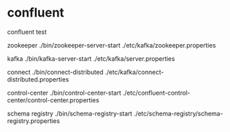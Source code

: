 # confluent
confluent test

zookeeper
./bin/zookeeper-server-start ./etc/kafka/zookeeper.properties

kafka
./bin/kafka-server-start ./etc/kafka/server.properties

connect
./bin/connect-distributed ./etc/kafka/connect-distributed.properties

control-center
./bin/control-center-start ./etc/confluent-control-center/control-center.properties

schema registry
./bin/schema-registry-start ./etc/schema-registry/schema-registry.properties 


